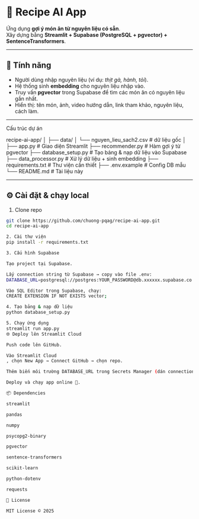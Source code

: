 # 🍲 Recipe AI App

Ứng dụng **gợi ý món ăn từ nguyên liệu có sẵn**.  
Xây dựng bằng **Streamlit + Supabase (PostgreSQL + pgvector) + SentenceTransformers**.  

---

## 🚀 Tính năng
- Người dùng nhập nguyên liệu (ví dụ: *thịt gà, hành, tỏi*).  
- Hệ thống sinh **embedding** cho nguyên liệu nhập vào.  
- Truy vấn **pgvector** trong Supabase để tìm các món ăn có nguyên liệu gần nhất.  
- Hiển thị: tên món, ảnh, video hướng dẫn, link tham khảo, nguyên liệu, cách làm.  

---

Cấu trúc dự án

recipe-ai-app/
│
├── data/
│ └── nguyen_lieu_sach2.csv # dữ liệu gốc
│
├── app.py # Giao diện Streamlit
├── recommender.py # Hàm gợi ý từ pgvector
├── database_setup.py # Tạo bảng & nạp dữ liệu vào Supabase
├── data_processor.py # Xử lý dữ liệu + sinh embedding
├── requirements.txt # Thư viện cần thiết
├── .env.example # Config DB mẫu
└── README.md # Tài liệu này

---

## ⚙️ Cài đặt & chạy local

1. Clone repo
```bash
git clone https://github.com/chuong-pqag/recipe-ai-app.git
cd recipe-ai-app

2. Cài thư viện
pip install -r requirements.txt

3. Cấu hình Supabase

Tạo project tại Supabase.

Lấy connection string từ Supabase → copy vào file .env:
DATABASE_URL=postgresql://postgres:YOUR_PASSWORD@db.xxxxxx.supabase.co:5432/postgres

Vào SQL Editor trong Supabase, chạy:
CREATE EXTENSION IF NOT EXISTS vector;

4. Tạo bảng & nạp dữ liệu
python database_setup.py

5. Chạy ứng dụng
streamlit run app.py
🌐 Deploy lên Streamlit Cloud

Push code lên GitHub.

Vào Streamlit Cloud
, chọn New App → Connect GitHub → chọn repo.

Thêm biến môi trường DATABASE_URL trong Secrets Manager (dán connection string của Supabase).

Deploy và chạy app online 🎉.

📦 Dependencies

streamlit

pandas

numpy

psycopg2-binary

pgvector

sentence-transformers

scikit-learn

python-dotenv

requests

📜 License

MIT License © 2025